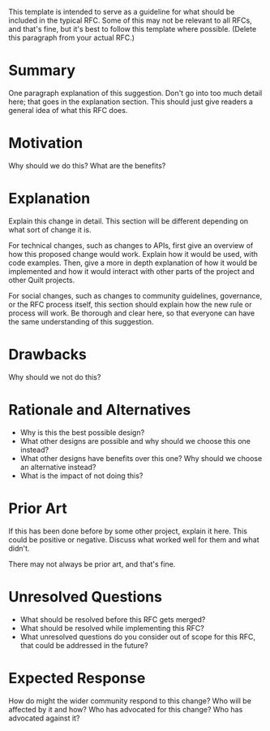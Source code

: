 This template is intended to serve as a guideline for what should be included
in the typical RFC. Some of this may not be relevant to all RFCs, and that's
fine, but it's best to follow this template where possible. (Delete this
paragraph from your actual RFC.)


# Summary

One paragraph explanation of this suggestion. Don't go into too much detail
here; that goes in the explanation section. This should just give readers a
general idea of what this RFC does.


# Motivation

Why should we do this? What are the benefits?


# Explanation

Explain this change in detail. This section will be different depending on what
sort of change it is.

For technical changes, such as changes to APIs, first give an overview of how
this proposed change would work. Explain how it would be used, with code
examples. Then, give a more in depth explanation of how it would be implemented
and how it would interact with other parts of the project and other Quilt
projects.

For social changes, such as changes to community guidelines, governance, or the
RFC process itself, this section should explain how the new rule or process
will work. Be thorough and clear here, so that everyone can have the same
understanding of this suggestion.


# Drawbacks

Why should we not do this?


# Rationale and Alternatives

- Why is this the best possible design?
- What other designs are possible and why should we choose this one instead?
- What other designs have benefits over this one? Why should we choose an
  alternative instead?
- What is the impact of not doing this?


# Prior Art

If this has been done before by some other project, explain it here. This could
be positive or negative. Discuss what worked well for them and what didn't.

There may not always be prior art, and that's fine.


# Unresolved Questions

- What should be resolved before this RFC gets merged?
- What should be resolved while implementing this RFC?
- What unresolved questions do you consider out of scope for this RFC, that
  could be addressed in the future?


# Expected Response

How do might the wider community respond to this change? Who will be affected
by it and how? Who has advocated for this change? Who has advocated against it?

